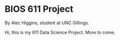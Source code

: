 # BIOS 611 Project

By Alec Higgins, student at UNC Gillings.

Hi, this is my 611 Data Science Project. More to come.
